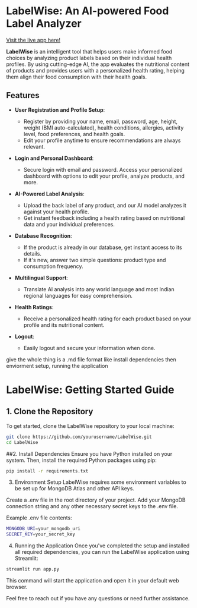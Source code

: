 # LabelWise: An AI-powered Food Label Analyzer

[Visit the live app here!](https://deadshot2003-food-label-analyzer.hf.space)

**LabelWise** is an intelligent tool that helps users make informed food choices by analyzing product labels based on their individual health profiles. By using cutting-edge AI, the app evaluates the nutritional content of products and provides users with a personalized health rating, helping them align their food consumption with their health goals.

## Features

- **User Registration and Profile Setup**: 
  - Register by providing your name, email, password, age, height, weight (BMI auto-calculated), health conditions, allergies, activity level, food preferences, and health goals.
  - Edit your profile anytime to ensure recommendations are always relevant.

- **Login and Personal Dashboard**: 
  - Secure login with email and password. Access your personalized dashboard with options to edit your profile, analyze products, and more.

- **AI-Powered Label Analysis**: 
  - Upload the back label of any product, and our AI model analyzes it against your health profile.
  - Get instant feedback including a health rating based on nutritional data and your individual preferences.

- **Database Recognition**: 
  - If the product is already in our database, get instant access to its details.
  - If it's new, answer two simple questions: product type and consumption frequency.

- **Multilingual Support**: 
  - Translate AI analysis into any world language and most Indian regional languages for easy comprehension.

- **Health Ratings**: 
  - Receive a personalized health rating for each product based on your profile and its nutritional content.

- **Logout**: 
  - Easily logout and secure your information when done.

give the whole thing is a .md file format like install dependencies then enviorment setup, running the application


 # LabelWise: Getting Started Guide



## 1. Clone the Repository

To get started, clone the LabelWise repository to your local machine:

```sh
git clone https://github.com/yourusername/LabelWise.git
cd LabelWise
```
##2. Install Dependencies
Ensure you have Python installed on your system. Then, install the required Python packages using pip:
```sh
pip install -r requirements.txt
```
3. Environment Setup
LabelWise requires some environment variables to be set up for MongoDB Atlas and other API keys.

Create a .env file in the root directory of your project. Add your MongoDB connection string and any other necessary secret keys to the .env file.

Example .env file contents:

```sh
MONGODB_URI=your_mongodb_uri
SECRET_KEY=your_secret_key
```
4. Running the Application
Once you've completed the setup and installed all required dependencies, you can run the LabelWise application using Streamlit:

```sh
streamlit run app.py
```
This command will start the application and open it in your default web browser.

Feel free to reach out if you have any questions or need further assistance.
